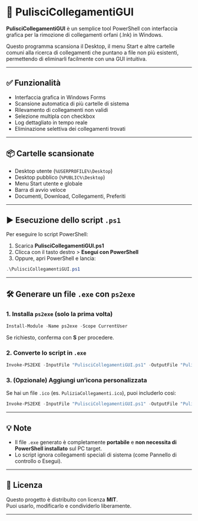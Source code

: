 # 🧹 PulisciCollegamentiGUI

**PulisciCollegamentiGUI** è un semplice tool PowerShell con interfaccia grafica per la rimozione di collegamenti orfani (.lnk) in Windows.

Questo programma scansiona il Desktop, il menu Start e altre cartelle comuni alla ricerca di collegamenti che puntano a file non più esistenti, permettendo di eliminarli facilmente con una GUI intuitiva.

---

## ✅ Funzionalità

- Interfaccia grafica in Windows Forms  
- Scansione automatica di più cartelle di sistema  
- Rilevamento di collegamenti non validi  
- Selezione multipla con checkbox  
- Log dettagliato in tempo reale  
- Eliminazione selettiva dei collegamenti trovati  

---

## 📦 Cartelle scansionate

- Desktop utente (`%USERPROFILE%\Desktop`)
- Desktop pubblico (`%PUBLIC%\Desktop`)
- Menu Start utente e globale
- Barra di avvio veloce
- Documenti, Download, Collegamenti, Preferiti

---

## ▶️ Esecuzione dello script `.ps1`

Per eseguire lo script PowerShell:

1. Scarica **PulisciCollegamentiGUI.ps1**  
2. Clicca con il tasto destro > **Esegui con PowerShell**  
3. Oppure, apri PowerShell e lancia:

~~~powershell
.\PulisciCollegamentiGUI.ps1
~~~

---

## 🛠️ Generare un file `.exe` con `ps2exe`

### 1. Installa `ps2exe` (solo la prima volta)

~~~powershell
Install-Module -Name ps2exe -Scope CurrentUser
~~~

Se richiesto, conferma con **S** per procedere.

### 2. Converte lo script in `.exe`

~~~powershell
Invoke-PS2EXE -InputFile "PulisciCollegamentiGUI.ps1" -OutputFile "PulisciCollegamenti.exe"
~~~

### 3. (Opzionale) Aggiungi un’icona personalizzata

Se hai un file `.ico` (es. `PuliziaCollegamenti.ico`), puoi includerlo così:

~~~powershell
Invoke-PS2EXE -InputFile "PulisciCollegamentiGUI.ps1" -OutputFile "PulisciCollegamenti.exe" -icon "PuliziaCollegamenti.ico"
~~~

---

## 💡 Note

- Il file `.exe` generato è completamente **portabile** e **non necessita di PowerShell installato** sul PC target.
- Lo script ignora collegamenti speciali di sistema (come Pannello di controllo o Esegui).

---

## 📄 Licenza

Questo progetto è distribuito con licenza **MIT**.  
Puoi usarlo, modificarlo e condividerlo liberamente.

---

